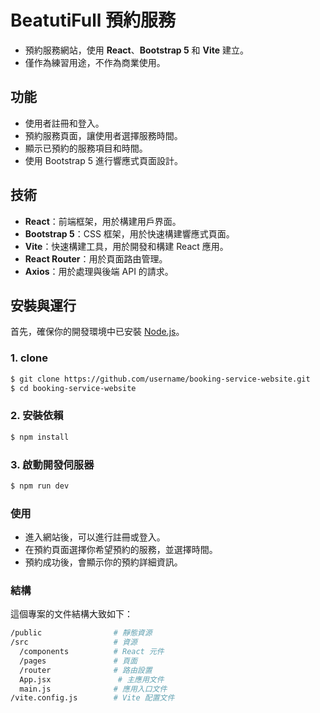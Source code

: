 # BeatutiFull 預約服務

- 預約服務網站，使用 **React**、**Bootstrap 5** 和 **Vite** 建立。
- 僅作為練習用途，不作為商業使用。


## 功能

- 使用者註冊和登入。
- 預約服務頁面，讓使用者選擇服務時間。
- 顯示已預約的服務項目和時間。
- 使用 Bootstrap 5 進行響應式頁面設計。

## 技術

- **React**：前端框架，用於構建用戶界面。
- **Bootstrap 5**：CSS 框架，用於快速構建響應式頁面。
- **Vite**：快速構建工具，用於開發和構建 React 應用。
- **React Router**：用於頁面路由管理。
- **Axios**：用於處理與後端 API 的請求。

## 安裝與運行

首先，確保你的開發環境中已安裝 [Node.js](https://nodejs.org/)。

### 1. clone

```bash
$ git clone https://github.com/username/booking-service-website.git
$ cd booking-service-website
```

### 2. 安裝依賴
```bash
$ npm install
```

### 3. 啟動開發伺服器
```bash
$ npm run dev
```

### 使用
- 進入網站後，可以進行註冊或登入。
- 在預約頁面選擇你希望預約的服務，並選擇時間。
- 預約成功後，會顯示你的預約詳細資訊。

### 結構
這個專案的文件結構大致如下：

```bash
/public                # 靜態資源
/src                   # 資源
  /components          # React 元件
  /pages               # 頁面
  /router              # 路由設置
  App.jsx               # 主應用文件
  main.js              # 應用入口文件
/vite.config.js        # Vite 配置文件
```